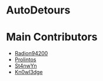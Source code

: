 # AutoDetours


# Main Contributors
- [Radion94200](https://github.com/Radion94200)
- [Prolintos](https://github.com/Prolintos)
- [St4nwYn](https://github.com/St4nwYn)
- [Kn0wl3dge](https://github.com/Kn0wl3dge)
